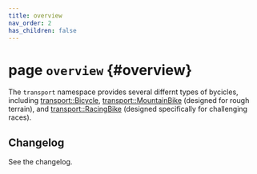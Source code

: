 ```yaml
---
title: overview
nav_order: 2
has_children: false
---
```


# page `overview` {#overview}

The `transport` namespace provides several differnt types of bycicles, including [transport::Bicycle](example/doc/api-bicycle.md#classtransport_1_1Bicycle), [transport::MountainBike](example/doc/api-mountainbike.md#classtransport_1_1MountainBike) (designed for rough terrain), and [transport::RacingBike](example/doc/api-racingbike.md#classtransport_1_1RacingBike) (designed specifically for challenging races).

## Changelog

See the changelog.

